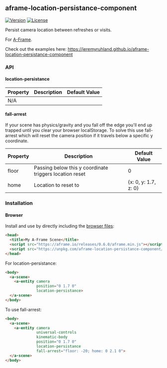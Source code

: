 ## aframe-location-persistance-component

[![Version](http://img.shields.io/npm/v/aframe-location-persistance-component.svg?style=flat-square)](https://npmjs.org/package/aframe-location-persistance-component)
[![License](http://img.shields.io/npm/l/aframe-location-persistance-component.svg?style=flat-square)](https://npmjs.org/package/aframe-location-persistance-component)

Persist camera location between refreshes or visits.

For [A-Frame](https://aframe.io).

Check out the examples here: https://jeremyruhland.github.io/aframe-location-persistance-component

### API

#### location-persistance
| Property | Description | Default Value |
| -------- | ----------- | ------------- |
| N/A      |             |               |

#### fall-arrest

If your scene has physics/gravity and you fall off the edge you'll end up trapped until you clear your browser localStorage. To solve this use fall-arrest which will reset the camera position if it travels below a specific y coordinate.

| Property | Description | Default Value |
| -------- | ----------- | ------------- |
| floor    | Passing below this y coordinate triggers location reset | 0 |
| home     | Location to reset to | {x: 0, y: 1.7, z: 0} |

### Installation

#### Browser

Install and use by directly including the [browser files](dist):

```html
<head>
  <title>My A-Frame Scene</title>
  <script src="https://aframe.io/releases/0.6.0/aframe.min.js"></script>
  <script src="https://unpkg.com/aframe-location-persistance-component/dist/aframe-location-persistance-component.min.js"></script>
</head>
```

For location-persistance:

```html
<body>
  <a-scene>
    <a-entity camera
              position="0 1.7 0"
              location-persistance>
  </a-scene>
</body>
```

To use fall-arrest:

```html
<body>
  <a-scene>
    <a-entity camera
              universal-controls
              kinematic-body
              position="0 1.7 0"
              location-persistance
              fall-arrest="floor: -20; home: 0 2.1 0">
  </a-scene>
</body>
```
